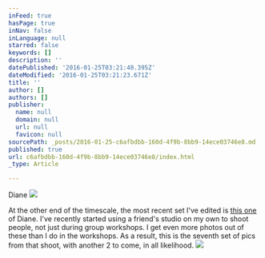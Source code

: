 ```yaml
---
inFeed: true
hasPage: true
inNav: false
inLanguage: null
starred: false
keywords: []
description: ''
datePublished: '2016-01-25T03:21:40.395Z'
dateModified: '2016-01-25T03:21:23.671Z'
title: ''
author: []
authors: []
publisher:
  name: null
  domain: null
  url: null
  favicon: null
sourcePath: _posts/2016-01-25-c6afbdbb-160d-4f9b-8bb9-14ece03746e8.md
published: true
url: c6afbdbb-160d-4f9b-8bb9-14ece03746e8/index.html
_type: Article

---
```

Diane
![](https://the-grid-user-content.s3-us-west-2.amazonaws.com/93b44fe9-2cfc-4aad-864c-4e4c9f70e42c.jpg)

At the other end of the timescale, the most recent set I've edited is [this one ][0]of Diane. I've recently started using a friend's studio on my own to shoot people, not just during group workshops. I get even more photos out of these than I do in the workshops. As a result, this is the seventh set of pics from that shoot, with another 2 to come, in all likelihood.
![](https://the-grid-user-content.s3-us-west-2.amazonaws.com/5730b864-978d-451f-be41-63b29c7c72b7.jpg)

[0]: https://www.flickr.com/photos/jonathaf/albums/72157663732158322